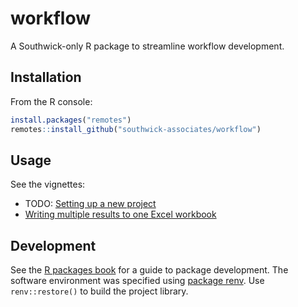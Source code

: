 
# workflow

A Southwick-only R package to streamline workflow development.

## Installation

From the R console:

```r
install.packages("remotes")
remotes::install_github("southwick-associates/workflow")
```

## Usage

See the vignettes:

- TODO: [Setting up a new project](github-vignettes/setup-project.md)
- [Writing multiple results to one Excel workbook](github-vignettes/write-excel.md)

## Development

See the [R packages book](http://r-pkgs.had.co.nz/) for a guide to package development. The software environment was specified using [package renv](https://rstudio.github.io/renv/index.html). Use `renv::restore()` to build the project library.
